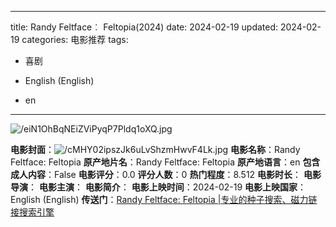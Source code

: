 
---
title: Randy Feltface︰ Feltopia(2024)
date: 2024-02-19
updated: 2024-02-19
categories: 电影推荐
tags:

- 喜剧

- English (English)
- en
---

<img src="https://image.tmdb.org/t/p/original/eiN1OhBqNEiZViPyqP7Pldq1oXQ.jpg" alt="/eiN1OhBqNEiZViPyqP7Pldq1oXQ.jpg" title="/eiN1OhBqNEiZViPyqP7Pldq1oXQ.jpg">

**电影封面**：<img src="https://image.tmdb.org/t/p/w200/cMHY02ipszJk6uLvShzmHwvF4Lk.jpg" alt="/cMHY02ipszJk6uLvShzmHwvF4Lk.jpg" title="/cMHY02ipszJk6uLvShzmHwvF4Lk.jpg">
**电影名称**：Randy Feltface: Feltopia
**原产地片名**：Randy Feltface: Feltopia
**原产地语言**：en
**包含成人内容**：False
**电影评分**：0.0
**评分人数**：0
**热门程度**：8.512
**电影时长**：
**电影导演**：
**电影主演**：
**电影简介**：
**电影上映时间**：2024-02-19
**电影上映国家**：English (English)
**传送门**：[Randy Feltface: Feltopia |专业的种子搜索、磁力链接搜索引擎](https://movie.amd794.com:2083/?search=Randy%20Feltface%3A%20Feltopia&ordering=&mode=match_phrase&page_size=10&page=1)

